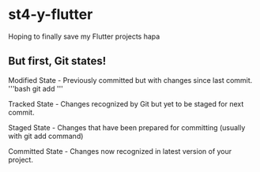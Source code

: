 # st4-y-flutter
Hoping to finally save my Flutter projects hapa

## But first, Git states!
Modified State - Previously committed but with changes since last commit.
'''bash
    git add <filename>
'''

Tracked State  - Changes recognized by Git but yet to be staged for next commit.

Staged State   -  Changes that have been prepared for committing (usually with git add command)

Committed State - Changes now recognized in latest version of your project.